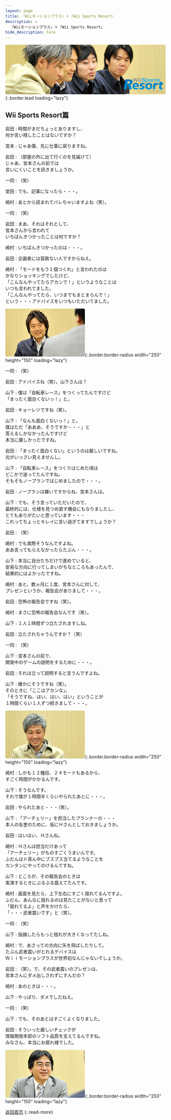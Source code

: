 ```yaml
---
layout: page
title: 『Wiiモーションプラス』＋『Wii Sports Resort』
description: >
  『Wiiモーションプラス』＋『Wii Sports Resort』
hide_description: ture
---
```


![](/others/interviews/jp/wii/rztj/vol1/img/mainvisual8.jpg){:.border.lead loading="lazy"}

## Wii Sports Resort篇

岩田
: 時間がまだちょっとありますし、<br>何か言い残したことはないですか？

宮本
: じゃあ僕、先に仕事に戻りますね。

岩田
: （部屋の外に出て行くのを見届けて）<br>じゃあ、宮本さんの前では<br>言いにくいことを訊きましょうか。

一同
: （笑）

堂田
: でも、記事になったら・・・。

嶋村
: あとから読まれてバレちゃいますよね（笑）。

一同
: （笑）

岩田
: まあ、それはそれとして、<br>宮本さんから言われて<br>いちばんきつかったことは何ですか？

嶋村
: いちばんきつかったのは・・・。

岩田
: 企画者には容赦ない人ですからねえ。

嶋村
: 「モードをもう１個つくれ」と言われたのは<br>かなりショッキングでしたけど、<br>「こんなんやってたらアカンで！」というようなことは<br>いつも言われてました。<br>「こんなんやってたら、いつまでもまとまらんで！」<br>という・・・アドバイスをいつもいただいてました。

![](/others/interviews/jp/wii/rztj/vol1/img/photo28.jpg){:.border.border-radius width="250" height="150" loading="lazy"}

一同
: （笑）

岩田
: アドバイスね（笑）。山下さんは？

山下
: 僕は「自転車レース」をつくってたんですけど<br>「まったく面白くないっ！」と。

岩田
: キョーレツですね（笑）。

山下
: 「なんも面白くないっ！」と。<br>僕はただ「あああ、そうですか・・・」と<br>答えるしかなかったんですけど<br>本当に厳しかったですね。

岩田
: 「まったく面白くない」というのは厳しいですね。<br>光がいっさい見えませんし。

山下
: 「自転車レース」をつくりはじめた頃は<br>どこかで迷ってたんですね。<br>そもそもノープランではじめましたので・・・。

岩田
: ノープランは嫌いですからね、宮本さんは。

山下
: でも、そう言っていただいたので、<br>最終的には、仕様を見つめ直す機会にもなりましたし、<br>とてもありがたいと思っています・・・<br>これってちょっとキレイに言い過ぎてますでしょうか？

岩田
: （笑）

嶋村
: でも実際そうなんですよね。<br>ああ言ってもらえなかったらたぶん・・・。

山下
: 本当に自分たちだけで進めていると、<br>安易な方向に行ってしまいがちなところもあったんで、<br>結果的にはよかったですね。

嶋村
: あと、数ヵ月に１度、宮本さんに対して、<br>プレゼンというか、報告会がありまして・・・。

岩田
: 恐怖の報告会ですね（笑）。

嶋村
: まさに恐怖の報告会なんです（笑）。

山下
: １人１時間ずつ立たされますしね。

岩田
: 立たされちゃうんですか？（笑）

一同
: （笑）

山下
: 宮本さんの前で、<br>開発中のゲームの説明をするために・・・。

岩田
: それは立って説明すると言うんですよね。

山下
: 確かにそうですね（笑）。<br>そのときに「ここはアカンな」、<br>「そうですね、はい、はい、はい」ということが<br>１時間くらい１人ずつ続きまして・・・。

![](/others/interviews/jp/wii/rztj/vol1/img/photo29.jpg){:.border.border-radius width="250" height="150" loading="lazy"}

嶋村
: しかも１２種目、２４モードもあるから、<br>すごく時間がかかるんです。

山下
: そうなんです。<br>それで僕が１時間半くらいやられたあとに・・・。

岩田
: やられたあと・・・（笑）。

山下
: 「アーチェリー」を担当したプランナーの・・・<br>本人の名誉のために、仮にＨさんとしておきましょうか。

岩田
: はいはい、Ｈさんね。

嶋村
: Ｈさんは担当だけあって<br>「アーチェリー」がものすごくうまいんです。<br>ふだんはド真ん中にブスブス当てるようなことを<br>カンタンにやってのけるんですね。

山下
: ところが、その報告会のときは<br>実演するときにぶるぶる震えてたんです。

嶋村
: 画面を見たら、上下左右にすごく揺れてるんですよ。<br>ふだん、あんなに揺れるのは見たことがないと思って<br>「揺れてるよ」と声をかけたら、<br>「・・・武者震いです」と（笑）。

一同
: （笑）

山下
: 指摘したらもっと揺れが大きくなってたしね。

嶋村
: で、あさっての方向に矢を飛ばしたりして。<br>たぶん武者震いがとれるデバイスは<br>Ｗｉｉモーションプラスが世界初なんじゃないでしょうか。

岩田
: （笑）。で、その武者震いのプレゼンは、<br>宮本さんにダメ出しされずにすんだの？

嶋村
: あのときは・・・。

山下
: やっぱり、ダメでしたねえ。

一同
: （笑）

山下
: でも、そのあとはすごくよくなりました。

岩田
: そういった厳しいチェックが<br>情報開発本部のソフト品質を支えてるんですね。<br>みなさん、本当にお疲れ様でした。

![](/others/interviews/jp/wii/rztj/vol1/img/photo30.jpg){:.border.border-radius width="250" height="150" loading="lazy"}

[返回首页](../../../../../)
{:.read-more}

